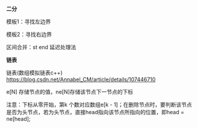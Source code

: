 **二分**

模板1：寻找左边界

模板2：寻找右边界

区间合并：st end 延迟处理法

**链表**

链表(数组模拟链表c++) https://blog.csdn.net/Annabel_CM/article/details/107446710

e[N] 存储节点的值，ne[N]存储该节点下一节点的下标

注意：下标从零开始，第k 个数对应数组e[k - 1]；在删除节点时，要判断该节点是否为头节点，若为头节点，直接head指向该节点所指向的位置，即head = ne[head];
